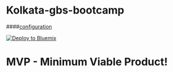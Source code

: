 # Kolkata-gbs-bootcamp

####[configuration](https://github.com/wpannell/angularjs-1.x-reference-app/wiki/configuration)

[![Deploy to Bluemix](https://bluemix.net/deploy/button.png)](https://bluemix.net/deploy?repository=https://github.com/Prithwish2016/fluppy-dollop.git)

# MVP - Minimum Viable Product!
